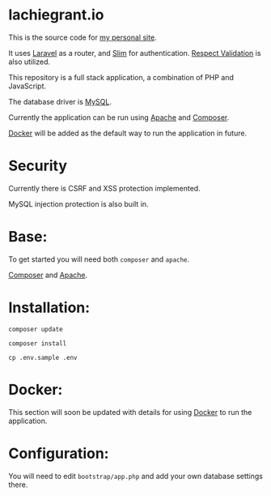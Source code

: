 lachiegrant.io
=

This is the source code for [my personal site](http://www.lachiegrant.io).

It uses [Laravel](https://laravel.com/) as a router, and [Slim](https://www.slimframework.com/) for authentication. [Respect Validation](https://github.com/Respect/Validation) is also utilized.

This repository is a full stack application, a combination of PHP and JavaScript.

The database driver is [MySQL](https://www.mysql.com/).

Currently the application can be run using [Apache](http://www.apache.org/) and [Composer](https://getcomposer.org/).

[Docker](https://www.docker.com) will be added as the default way to run the application in future.

Security
=
Currently there is CSRF and XSS protection implemented.

MySQL injection protection is also built in.

Base:
=
To get started you will need both `composer` and `apache`.

[Composer](https://getcomposer.org/) and [Apache](http://www.apache.org/).

Installation:
=
`composer update` 

`composer install` 

`cp .env.sample .env`

Docker:
=
This section will soon be updated with details for using [Docker](https://www.docker.com/) to run the application.

Configuration:
=
You will need to edit `bootstrap/app.php` and add your own database settings there.
